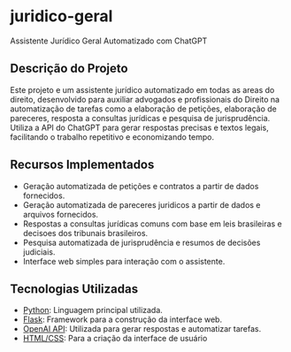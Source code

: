 # juridico-geral
Assistente Jurídico Geral Automatizado com ChatGPT 
## Descrição do Projeto
Este projeto e um assistente jurídico automatizado em todas as areas do direito, desenvolvido para auxiliar advogados e profissionais do Direito na automatização de tarefas como a elaboração de petições, elaboração de pareceres, resposta a consultas jurídicas e pesquisa de jurisprudência. Utiliza a API do ChatGPT para gerar respostas precisas e textos legais, facilitando o trabalho repetitivo e economizando tempo.
## Recursos Implementados
- Geração automatizada de petições e contratos a partir de dados fornecidos.
- Geração automatizada de pareceres juridicos a partir de dados e arquivos fornecidos.
- Respostas a consultas jurídicas comuns com base em leis brasileiras e decisoes dos tribunais brasileiros.
- Pesquisa automatizada de jurisprudência e resumos de decisões judiciais.
- Interface web simples para interação com o assistente.
## Tecnologias Utilizadas
- [Python](https://www.python.org/): Linguagem principal utilizada.
- [Flask](https://flask.palletsprojects.com/): Framework para a construção da interface web.
- [OpenAI API](https://platform.openai.com/): Utilizada para gerar respostas e automatizar tarefas.
- [HTML/CSS](https://developer.mozilla.org/pt-BR/docs/Web/HTML): Para a criação da interface de usuário

